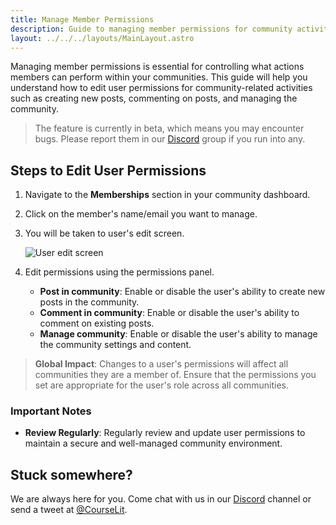 ```yaml
---
title: Manage Member Permissions
description: Guide to managing member permissions for community activities
layout: ../../../layouts/MainLayout.astro
---
```


Managing member permissions is essential for controlling what actions members can perform within your communities. This guide will help you understand how to edit user permissions for community-related activities such as creating new posts, commenting on posts, and managing the community.

> The feature is currently in beta, which means you may encounter bugs. Please report them in our <a href="https://discord.com/invite/GR4bQsN" target="_blank">Discord</a> group if you run into any.

## Steps to Edit User Permissions

1. Navigate to the **Memberships** section in your community dashboard.
2. Click on the member's name/email you want to manage.
3. You will be taken to user's edit screen.

    ![User edit screen](/assets/communities/member-permissions.png)

4. Edit permissions using the permissions panel.

    - **Post in community**: Enable or disable the user's ability to create new posts in the community.
    - **Comment in community**: Enable or disable the user's ability to comment on existing posts.
    - **Manage community**: Enable or disable the user's ability to manage the community settings and content.

> **Global Impact**: Changes to a user's permissions will affect all communities they are a member of. Ensure that the permissions you set are appropriate for the user's role across all communities.

### Important Notes

-   **Review Regularly**: Regularly review and update user permissions to maintain a secure and well-managed community environment.

## Stuck somewhere?

We are always here for you. Come chat with us in our <a href="https://discord.com/invite/GR4bQsN" target="_blank">Discord</a> channel or send a tweet at <a href="https://twitter.com/courselit" target="_blank">@CourseLit</a>.
